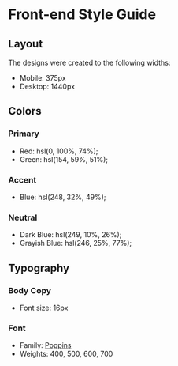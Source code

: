 # Front-end Style Guide

## Layout

The designs were created to the following widths:

- Mobile: 375px
- Desktop: 1440px

## Colors

### Primary

- Red: hsl(0, 100%, 74%); 
- Green: hsl(154, 59%, 51%);

### Accent

- Blue: hsl(248, 32%, 49%);

### Neutral

- Dark Blue: hsl(249, 10%, 26%); 
- Grayish Blue: hsl(246, 25%, 77%);

## Typography

### Body Copy

- Font size: 16px

### Font

- Family: [Poppins](https://fonts.google.com/specimen/Poppins)
- Weights: 400, 500, 600, 700

